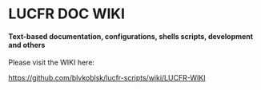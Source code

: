 # LUCFR DOC WIKI


#### Text-based documentation, configurations, shells scripts, development and others


Please visit the WIKI here:

https://github.com/blvkoblsk/lucfr-scripts/wiki/LUCFR-WIKI


